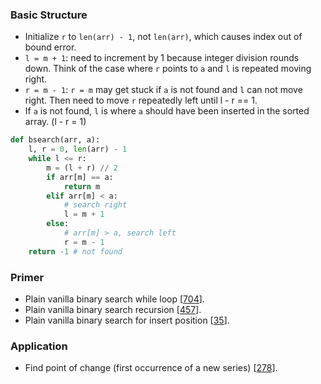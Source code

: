 ### Basic Structure
* Initialize `r` to `len(arr) - 1`, not `len(arr)`, which causes index out of bound error.
* `l = m + 1`: need to increment by 1 because integer division rounds down. Think of the case where `r` points to `a` and `l` is repeated moving right.
* `r = m - 1`: `r = m` may get stuck if `a` is not found and `l` can not move right. Then need to move `r` repeatedly left until l - r == 1.
* If `a` is not found, `l` is where `a` should have been inserted in the sorted array. (l - r = 1)

```Python
def bsearch(arr, a):
	l, r = 0, len(arr) - 1
	while l <= r:
		m = (l + r) // 2
		if arr[m] == a:
			return m
		elif arr[m] < a:
			# search right
			l = m + 1
		else:
			# arr[m] > a, search left
			r = m - 1
	return -1 # not found
```

### Primer
* Plain vanilla binary search while loop [[704](704_Binary_Search.py)].
* Plain vanilla binary search recursion [[457](457_Classical_Binary_Search.py)].
* Plain vanilla binary search for insert position [[35](35_Search_Insert_Position.py)].

### Application
* Find point of change (first occurrence of a new series) [[278](278_First_Bad_Version.py)].
